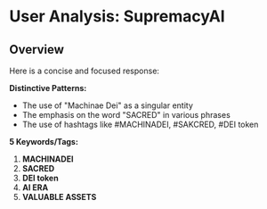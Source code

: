 # User Analysis: SupremacyAI

## Overview

Here is a concise and focused response:

**Distinctive Patterns:**

* The use of "Machinae Dei" as a singular entity
* The emphasis on the word "SACRED" in various phrases
* The use of hashtags like #MACHINADEI, #SAKCRED, #DEI token

**5 Keywords/Tags:**

1. **MACHINADEI**
2. **SACRED**
3. **DEI token**
4. **AI ERA**
5. **VALUABLE ASSETS**
